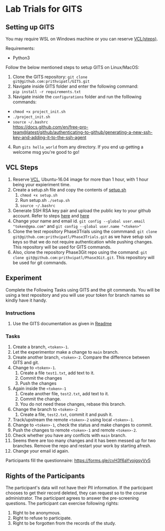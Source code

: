# Lab Trials for GITS

## Setting up GITS

You may require WSL on Windows machine or you can reserve [VCL(steps)](#vcl-steps).

Requirements:

- Python3

Follow the below mentioned steps to setup GITS on Linux/MacOS:

1. Clone the GITS repository: `git clone git@github.com:prithvipatl/GITS.git`
2. Navigate inside GITS folder and enter the following command: <br/> `pip install -r requirements.txt` <br/>
3. Navigate inside the `configurations` folder and run the folllowing commands: <br/> 
- `chmod +x project_init.sh` <br/> 
- `./project_init.sh` <br/> 
- `source ~/.bashrc` <br/>https://docs.github.com/en/free-pro-team@latest/github/authenticating-to-github/generating-a-new-ssh-key-and-adding-it-to-the-ssh-agent
4. Run `gits hello_world` from any directory. If you end up getting a welcome msg you're good to go!

## VCL Steps

1. Reserve [VCL](https://vcl.ncsu.edu/), Ubuntu-16.04 image for more than 1 hour, with 1 hour being your expieriment time.
2. Create a setup.sh file and copy the contents of [setup.sh](./setup.sh)
   1. `chmod +x setup.sh`
   2. Run setup.sh `./setup.sh`
   3. `source ~/.bashrc`
3. Generate SSH RSA key pair and upload the public key to your github account. Refer to steps [here](https://docs.github.com/en/free-pro-team@latest/github/authenticating-to-github/generating-a-new-ssh-key-and-adding-it-to-the-ssh-agent) and [here](https://docs.github.com/en/free-pro-team@latest/github/authenticating-to-github/adding-a-new-ssh-key-to-your-github-account)
4. Change your name and email id. `git config --global user.email "token@gma.com"` and `git config --global user.name "<token>"`
5. Clone the test repository Phase3Trials using the commmand: `git clone git@github.com:prithvipatl/Phase3Trials.git` as we have setup ssh keys so that we do not require authentication while pushing changes. This repository will be used for GITS commands.
6. Also, clone the repository Phase3Git repo using the command: `git clone git@github.com:prithvipatl/Phase3Git.git`. This repository will be used for git commands.

## Experiment

Complete the Following Tasks using GITS and the git commands. You will be using a test repository and you will use your token for branch names so kindly have it handy.

### Instructions

1. Use the GITS documentation as given in [Readme](./README.md#supported-functionality)

### Tasks

1. Create a branch, `<token>-1`.
2. Let the experimentor make a change to `main` branch.
3. Create another branch, `<token>-2`. Compare the difference between GITS and git.
4. Change to `<token>-1`.
   1. Create a file `test1.txt`, add text to it.
   2. Commit the changes
   3. Push the changes
5. Again inside the `<token>-1`
   1. Create another file, `test2.txt`, add text to it.
   2. Commit the change.
   3. You do not need these changes, rebase this branch.
6. Change the branch to `<token>-2`
   1. Create a file, `test2.txt`, commit it and push it.
7. Track/upstream the remote `<token>-2` using local `<token>-1`.
8. Change to `<token>-1`, check the status and make changes to commit.
9. Push the changes to remote `<token>-1` and remote `<token>-2`.
10. Check whether you have any conflicts with `main` branch.
11. Seems there are too many changes and it has been messed up for two branches. Remove the repo and restart your work by starting afresh.
12. Change your email id again.

Participants fill the questionnaire: https://forms.gle/cvH3f6aYvojgsyVv5

## Rights of the Participants

The participant's data will not have their PII information.
If the participant chooses to get their record deleted, they can request so to the course administrator.
The participant agrees to answer the pre-screening questions.
The participant can exercise following rights:

1. Right to be anonymous.
2. Right to refuse to participate.
3. Right to be forgotten from the records of the study.
